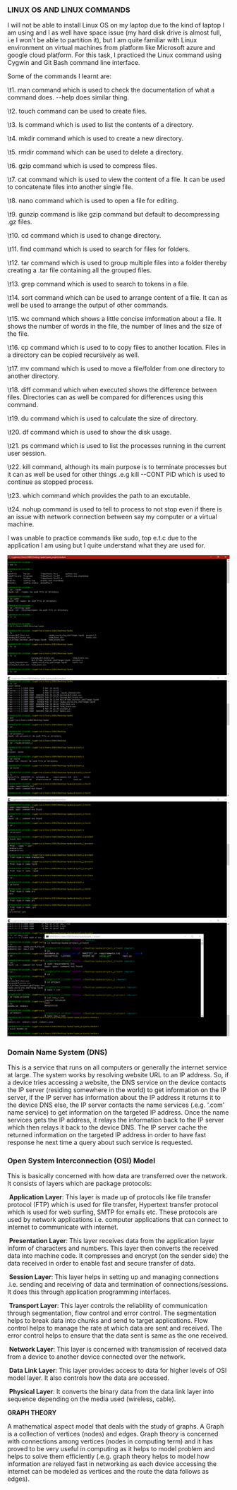### **LINUX OS AND LINUX COMMANDS**

I will not be able to install Linux OS on my laptop due to the kind of laptop I am using and I as well have space issue (my hard disk drive is almost full, i.e I won’t be able to partition it), but I am quite familiar with Linux environment on virtual machines from platform like Microsoft azure and google cloud platform. For this task, I practiced the Linux command using Cygwin and Git Bash command line interface.

 

Some of the commands I learnt are:

\t1.   man <command> command which is used to check the documentation of what a command does. <command> --help does similar thing.

\t2.   touch command can be used to create files.

\t3.   ls command which is used to list the contents of a directory.

\t4.   mkdir command which is used to create a new directory.

\t5.   rmdir command which can be used to delete a directory.

\t6.   gzip command which is used to compress files.

\t7.   cat command which is used to view the content of a file. It can be used to concatenate files into another single file.

\t8.   nano command which is used to open a file for editing.

\t9.   gunzip command is like gzip command but default to decompressing .gz files.

\t10. cd command which is used to change directory.

\t11. find command which is used to search for files for folders.

\t12. tar command which is used to group multiple files into a folder thereby creating a .tar file containing all the grouped files.

\t13. grep command which is used to search to tokens in a file.

\t14. sort command which can be used to arrange content of a file. It can as well be used to arrange the output of other commands.

\t15. wc command which shows a little concise imformation about a file. It shows the number of words in the file, the number of lines and the size of the file.

\t16. cp command which is used to to copy files to another location. Files in a directory can be copied recursively as well.

\t17. mv command which is used to move a file/folder from one directory to another directory.

\t18. diff command which when executed shows the difference between files. Directories can as well be compared for differences using this command.

\t19. du command which is used to calculate the size of directory.

\t20. df command which is used to show the disk usage.

\t21. ps command which is used to list the processes running in the current user session.

\t22. kill command, although its main purpose is to terminate processes but it can as well be used for other things .e.g kill --CONT PID which is used to continue as stopped process.

\t23. which command which provides the path to an excutable.

\t24. nohup command is used to tell to process to not stop even if there is an issue with network connection between say my computer or a virtual machine.

I was unable to practice commands like sudo, top e.t.c due to the application I am using but I quite understand what they are used for.

![linux_command1](https://github.com/Yodeman/iqube_projects/blob/main/review_learn/linux_command1.png)![linux_command2](https://github.com/Yodeman/iqube_projects/blob/main/review_learn/linux_command2.png)![linux_command3](https://github.com/Yodeman/iqube_projects/blob/main/review_learn/linux_command3.png)![linux_command4](https://github.com/Yodeman/iqube_projects/blob/main/review_learn/linux_command4.png)







### **Domain Name System (DNS)**

This is a service that runs on all computers or generally the internet service at large. The system works by resolving website URL to an IP address. So, if a device tries accessing a website, the DNS service on the device contacts the IP server (residing somewhere in the world) to get information on the IP server, if the IP server has information about the IP address it returns it to the device DNS else, the IP server contacts the name services (.e.g. ‘.com’ name service) to get information on the targeted IP address. Once the name services gets the IP address, it relays the information back to the IP server which then relays it back to the device DNS. The IP server cache the returned information on the targeted IP address in order to have fast response he next time a query about such service is requested.

 

### **Open System Interconnection (OSI) Model**

This is basically concerned with how data are transferred over the network. It consists of layers which are package protocols:

​     **Application Layer**: This layer is made up of protocols like file transfer protocol (FTP) which is used for file transfer, Hypertext transfer protocol which is used for web surfing, SMTP for emails etc. These protocols are used by network applications i.e. computer applications that can connect to internet to communicate with internet. 

​     **Presentation Layer**: This layer receives data from the application layer inform of characters and numbers. This layer then converts the received data into machine code. It compresses and encrypt (on the sender side) the data received in order to enable fast and secure transfer of data.

​     **Session Layer**: This layer helps in setting up and managing connections .i.e. sending and receiving of data and termination of connections/sessions. It does this through application programming interfaces.

​     **Transport Layer**: This layer controls the reliability of communication through segmentation, flow control and error control. The segmentation helps to break data into chunks and send to target applications. Flow control helps to manage the rate at which data are sent and received. The error control helps to ensure that the data sent is same as the one received.

​     **Network Layer**: This layer is concerned with transmission of received data from a device to another device connected over the network.

​     **Data Link Layer**: This layer provides access to data for higher levels of OSI model layer. It also controls how the data are accessed.

​     **Physical Layer**: It converts the binary data from the data link layer into sequence depending on the media used (wireless, cable).

 

**GRAPH THEORY**

A mathematical aspect model that deals with the study of graphs. A Graph is a collection of vertices (nodes) and edges. Graph theory is concerned with connections among vertices (nodes in computing term) and it has proved to be very useful in computing as it helps to model problem and helps to solve them efficiently (.e.g. graph theory helps to model how information are relayed fast in networking as each device accessing the internet can be modeled as vertices and the route the data follows as edges).
